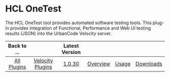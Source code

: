 
HCL OneTest
===========

The HCL OneTest tool provides automated software testing tools. This plug-in provides integration of Functional,
Performance and Web UI testing results (JSON) into the UrbanCode Velocity server.

|Back to ...||Latest Version||||
| :---: | :---: | :---: | :---: | :---: | :---: |
|[All Plugins](../../index.md)|[Velocity Plugins](../README.md)|[1.0.30](https://raw.githubusercontent.com/UrbanCode/IBM-UCV-PLUGINS/main/files/ucv-ext-onetest/ucv-ext-onetest-1.0.30.tar.zip)|[Overview](overview.md)|[Usage](usage.md)|[Downloads](downloads.md)|
